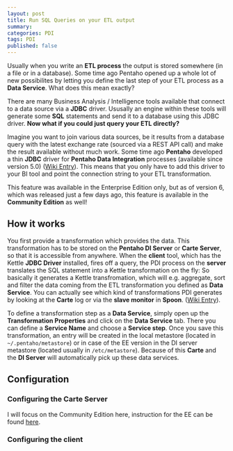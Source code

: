```yaml
---
layout: post
title: Run SQL Queries on your ETL output
summary: 
categories: PDI
tags: PDI
published: false
---
```


Usually when you write an **ETL process** the output is stored somewhere (in a file or in a database). Some time ago Pentaho opened up a whole lot of new possibilites by letting you define the last step of your ETL process as a **Data Service**. What does this mean exactly?

There are many Business Analysis / Intelligence tools available that connect to a data source via a **JDBC** driver. Ususally an engine within these tools will generate some **SQL** statements and send it to a database using this JDBC driver. **Now what if you could just query your ETL directly?** 

Imagine you want to join various data sources, be it results from a database query with the latest exchange rate (sourced via a REST API call) and make the result available without much work. Some time ago **Pentaho** developed a thin **JDBC** driver for **Pentaho Data Integration** processes (available since version 5.0) ([Wiki Entry](http://wiki.pentaho.com/display/EAI/The+Thin+Kettle+JDBC+driver)). This means that you only have to add this driver to your BI tool and point the connection string to your ETL transformation. 

This feature was available in the Enterprise Edition only, but as of version 6, which was released just a few days ago, this feature is available in the **Community Edition** as well!

## How it works

You first provide a transformation which provides the data. This transformation has to be stored on the **Pentaho DI Server** or **Carte Server**, so that it is accessible from anywhere. When the **client** tool, which has the Kettle **JDBC Driver** installed, fires off a query, the PDI process on the **server** translates the SQL statement into a Kettle transformation on the fly: So basically it generates a Kettle transfromation, which will e.g. aggregate, sort and filter the data coming from the ETL transformation you defined as **Data Service**. You can actually see which kind of transformations PDI generates by looking at the **Carte** log or via the **slave monitor** in **Spoon**. ([Wiki Entry](http://wiki.pentaho.com/display/EAI/Architecture+of+the+Thin+Kettle+JDBC+Driver)).

To define a transformation step as a **Data Service**, simply open up the **Transformation Properties** and click on the **Data Service** tab. There you can define a **Service Name** and choose  a **Service step**. Once you save this transformation, an entry will be created in the local metastore (located in `~/.pentaho/metastore`) or in case of the EE version in the DI server metastore (located usually in `/etc/metastore`). Because of this **Carte** and the **DI Server** will automatically pick up these data services.

## Configuration

### Configuring the Carte Server

I will focus on the Community Edition here, instruction for the EE can be found [here](http://wiki.pentaho.com/display/EAI/Configuration+of+the+Thin+Kettle+JDBC+driver).

### Configuring the client